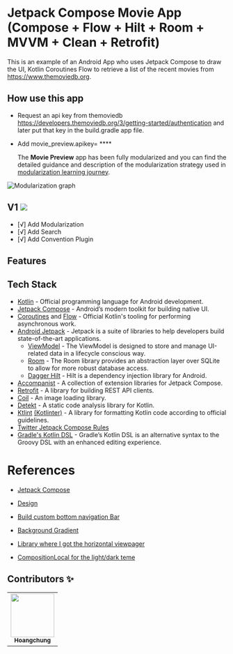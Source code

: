 # Jetpack Compose Movie App (Compose + Flow + Hilt + Room + MVVM + Clean + Retrofit)


This is an example of an Android App who uses Jetpack Compose to draw the UI, Kotlin Coroutines Flow to retrieve a list of the recent movies from https://www.themoviedb.org.

## How use this app
- Request an api key from themoviedb https://developers.themoviedb.org/3/getting-started/authentication and later put that key in the build.gradle app file.
- Add movie_preview.apikey= ****

  The **Movie Preview** app has been fully modularized and you can find the detailed guidance and
  description of the modularization strategy used in
  [modularization learning journey](docs/ModularizationLearningJourney.md).

![Modularization graph](docs/images/modularization-graph.png)
## V1 ![](https://geps.dev/progress/100)
- [√] Add Modularization
- [√] Add Search
- [√] Add Convention Plugin

## Features

## Tech Stack

- [Kotlin](https://kotlinlang.org/) - Official programming language for Android development.
- [Jetpack Compose](https://developer.android.com/jetpack/compose) - Android’s modern toolkit for building native UI.
- [Coroutines](https://kotlinlang.org/docs/reference/coroutines-overview.html) and [Flow](https://kotlinlang.org/docs/reference/coroutines/flow.html#asynchronous-flow) - Official Kotlin's tooling for performing asynchronous work.
- [Android Jetpack](https://developer.android.com/jetpack) - Jetpack is a suite of libraries to help developers build state-of-the-art applications.
    - [ViewModel](https://developer.android.com/topic/libraries/architecture/viewmodel) - The ViewModel is designed to store and manage UI-related data in a lifecycle conscious way.
    - [Room](https://developer.android.com/topic/libraries/architecture/room) - The Room library provides an abstraction layer over SQLite to allow for more robust database access.
    - [Dagger Hilt](https://developer.android.com/training/dependency-injection/hilt-android) - Hilt is a dependency injection library for Android.
- [Accompanist](https://github.com/google/accompanist) - A collection of extension libraries for Jetpack Compose.
- [Retrofit](https://github.com/square/retrofit) - A library for building REST API clients.
- [Coil](https://github.com/coil-kt/coil) - An image loading library.
- [Detekt](https://github.com/detekt/detekt) - A static code analysis library for Kotlin.
- [Ktlint](https://github.com/pinterest/ktlint) [(Kotlinter)](https://github.com/jeremymailen/kotlinter-gradle) - A library for formatting Kotlin code according to official guidelines.
- [Twitter Jetpack Compose Rules](https://twitter.github.io/compose-rules/)
- [Gradle's Kotlin DSL](https://docs.gradle.org/current/userguide/kotlin_dsl.html) - Gradle’s Kotlin DSL is an alternative syntax to the Groovy DSL with an enhanced editing experience.

# References

- [Jetpack Compose](https://developer.android.com/jetpack/compose)

- [Design](https://dribbble.com/shots/18839708-Movie-Tickets-Mobile-App)

- [Build custom bottom navigation Bar](https://www.boltuix.com/2022/08/custom-bottom-navigation-bar.html)

- [Background Gradient](https://semicolonspace.com/android-jetpack-compose-gradient/)

- [Library where I got the horizontal viewpager](https://github.com/google/accompanist)

- [CompositionLocal for the light/dark teme](https://developer.android.com/jetpack/compose/compositionlocal)


## Contributors ✨

<!-- ALL-CONTRIBUTORS-LIST:START - Do not remove or modify this section -->
<!-- prettier-ignore-start -->
<!-- markdownlint-disable -->
<table>
  <tr>
    <td align="center"><a href="https://github.com/hoangchungk53qx1"><img src="https://avatars.githubusercontent.com/hoangchungk53qx1" width="100px;" alt=""/><br /><sub><b>Hoangchung</b></sub></a><br /></td>
  </tr>
</table>
